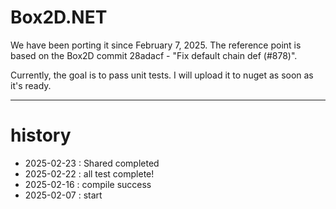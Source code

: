 # Box2D.NET

We have been porting it since February 7, 2025.
The reference point is based on the Box2D commit 28adacf - "Fix default chain def (#878)".

Currently, the goal is to pass unit tests.
I will upload it to nuget as soon as it's ready.

---

# history

- 2025-02-23 : Shared completed
- 2025-02-22 : all test complete!
- 2025-02-16 : compile success
- 2025-02-07 : start 